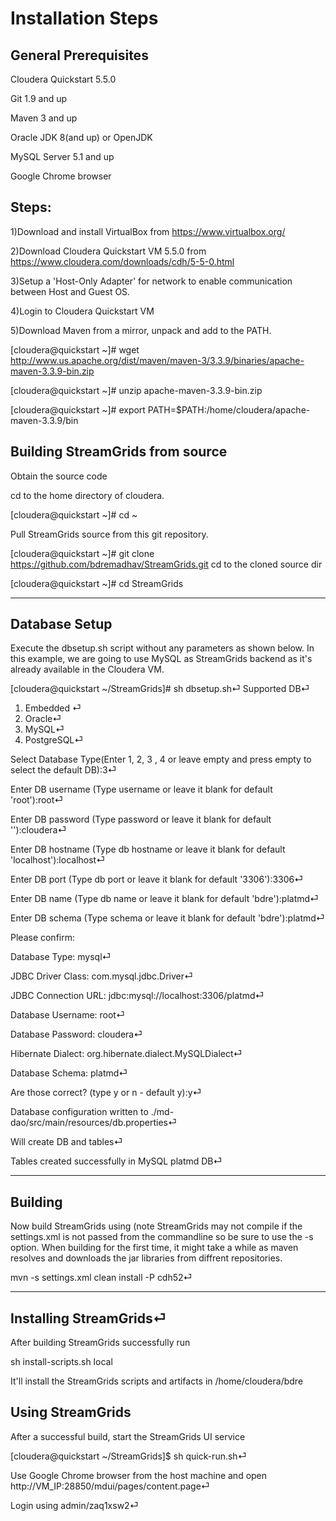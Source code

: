 # Installation Steps

## General Prerequisites

Cloudera Quickstart 5.5.0

Git 1.9 and up

Maven 3 and up

Oracle JDK 8(and up) or OpenJDK

MySQL Server 5.1 and up

Google Chrome browser


## Steps:
1)Download and install VirtualBox from https://www.virtualbox.org/

2)Download Cloudera Quickstart VM 5.5.0 from https://www.cloudera.com/downloads/cdh/5-5-0.html

3)Setup a 'Host-Only Adapter' for network to enable communication between Host and Guest OS.

4)Login to Cloudera Quickstart VM

5)Download Maven from a mirror, unpack and add to the PATH.

[cloudera@quickstart ~]# wget http://www.us.apache.org/dist/maven/maven-3/3.3.9/binaries/apache-maven-3.3.9-bin.zip

[cloudera@quickstart ~]# unzip apache-maven-3.3.9-bin.zip

[cloudera@quickstart ~]# export PATH=$PATH:/home/cloudera/apache-maven-3.3.9/bin

## Building StreamGrids from source

Obtain the source code

cd to the home directory of cloudera.

[cloudera@quickstart ~]# cd ~

Pull StreamGrids source from this git repository.

[cloudera@quickstart ~]# git clone https://github.com/bdremadhav/StreamGrids.git
cd to the cloned source dir

[cloudera@quickstart ~]# cd StreamGrids

-------------------------
## Database Setup

Execute the dbsetup.sh script without any parameters as shown below. In this example, we are going to use MySQL as StreamGrids backend as it's already available in the Cloudera VM.

[cloudera@quickstart ~/StreamGrids]# sh dbsetup.sh⏎
Supported DB⏎
1) Embedded ⏎
2) Oracle⏎
3) MySQL⏎
4) PostgreSQL⏎

Select Database Type(Enter 1, 2, 3 , 4 or leave empty and press empty to select the default DB):3⏎

Enter DB username (Type username or leave it blank for default 'root'):root⏎

Enter DB password (Type password or leave it blank for default '<blank>'):cloudera⏎
  
Enter DB hostname (Type db hostname or leave it blank for default 'localhost'):localhost⏎

Enter DB port (Type db port or leave it blank for default '3306'):3306⏎

Enter DB name (Type db name or leave it blank for default 'bdre'):platmd⏎

Enter DB schema (Type schema or leave it blank for default 'bdre'):platmd⏎

Please confirm:

Database Type: mysql⏎

JDBC Driver Class: com.mysql.jdbc.Driver⏎

JDBC Connection URL: jdbc:mysql://localhost:3306/platmd⏎

Database Username: root⏎

Database Password: cloudera⏎

Hibernate Dialect: org.hibernate.dialect.MySQLDialect⏎

Database Schema: platmd⏎

Are those correct? (type y or n - default y):y⏎

Database configuration written to ./md-dao/src/main/resources/db.properties⏎

Will create DB and tables⏎

Tables created successfully in MySQL platmd DB⏎

----------------
## Building

Now build StreamGrids using (note StreamGrids may not compile if the settings.xml is not passed from the commandline so be sure to use the -s option. When building for the first time, it might take a while as maven resolves and downloads the jar libraries from diffrent repositories.

mvn -s settings.xml clean install -P cdh52⏎

-----------------
## Installing StreamGrids⏎

After building StreamGrids successfully run

sh install-scripts.sh local

It'll install the StreamGrids scripts and artifacts in /home/cloudera/bdre

## Using StreamGrids

After a successful build, start the StreamGrids UI service

[cloudera@quickstart ~/StreamGrids]$ sh quick-run.sh⏎

Use Google Chrome browser from the host machine and open http://VM_IP:28850/mdui/pages/content.page⏎

Login using admin/zaq1xsw2⏎
